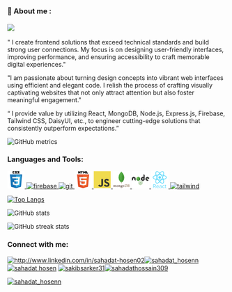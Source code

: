  ### 📢 About me :   
####  
![ ](https://i.postimg.cc/d0qxmRxq/Yellow-And-Blue-Modern-Business-Linked-In-Article-Cover-Image-1.png)

 
" I create frontend solutions that exceed technical standards and build strong user connections. My focus is on designing user-friendly interfaces, improving performance, and ensuring accessibility to craft memorable digital experiences."

"I am passionate about turning design concepts into vibrant web interfaces using efficient and elegant code. I relish the process of crafting visually captivating websites that not only attract attention but also foster meaningful engagement."

“ I provide value by utilizing React, MongoDB, Node.js, Express.js, Firebase, Tailwind CSS, DaisyUI, etc., to engineer cutting-edge solutions that consistently outperform expectations.”


![GitHub metrics](https://metrics.lecoq.io/sakibft) 



<h3 align="left">Languages and Tools:</h3>
<p align="left"> <a href="https://www.w3schools.com/css/" target="_blank" rel="noreferrer"> <img src="https://raw.githubusercontent.com/devicons/devicon/master/icons/css3/css3-original-wordmark.svg" alt="css3" width="40" height="40"/> </a> <a href="https://firebase.google.com/" target="_blank" rel="noreferrer"> <img src="https://www.vectorlogo.zone/logos/firebase/firebase-icon.svg" alt="firebase" width="40" height="40"/> </a> <a href="https://git-scm.com/" target="_blank" rel="noreferrer"> <img src="https://www.vectorlogo.zone/logos/git-scm/git-scm-icon.svg" alt="git" width="40" height="40"/> </a> <a href="https://www.w3.org/html/" target="_blank" rel="noreferrer"> <img src="https://raw.githubusercontent.com/devicons/devicon/master/icons/html5/html5-original-wordmark.svg" alt="html5" width="40" height="40"/> </a> <a href="https://developer.mozilla.org/en-US/docs/Web/JavaScript" target="_blank" rel="noreferrer"> <img src="https://raw.githubusercontent.com/devicons/devicon/master/icons/javascript/javascript-original.svg" alt="javascript" width="40" height="40"/> </a> <a href="https://www.mongodb.com/" target="_blank" rel="noreferrer"> <img src="https://raw.githubusercontent.com/devicons/devicon/master/icons/mongodb/mongodb-original-wordmark.svg" alt="mongodb" width="40" height="40"/> </a> <a href="[https://nodejs.org](https://nodejs.org/)" target="_blank" rel="noreferrer"> <img src="https://raw.githubusercontent.com/devicons/devicon/master/icons/nodejs/nodejs-original-wordmark.svg" alt="nodejs" width="40" height="40"/> </a> <a href="https://reactjs.org/" target="_blank" rel="noreferrer"> <img src="https://raw.githubusercontent.com/devicons/devicon/master/icons/react/react-original-wordmark.svg" alt="react" width="40" height="40"/> </a> <a href="https://tailwindcss.com/" target="_blank" rel="noreferrer"> <img src="https://www.vectorlogo.zone/logos/tailwindcss/tailwindcss-icon.svg" alt="tailwind" width="40" height="40"/> </a> </p>


[![Top Langs](https://github-readme-stats.vercel.app/api/top-langs/?username=sakibft)](https://github.com/anuraghazra/github-readme-stats)

![GitHub stats](https://github-readme-stats.vercel.app/api?username=sakibft&show_icons=true)  

![GitHub streak stats](https://streak-stats.demolab.com/?user=sakibft)  


<h3 align="left">Connect with me:</h3>
<p align="left">
<a href="https://linkedin.com/in/http://www.linkedin.com/in/sahadat-hosen02" target="blank"><img align="center" src="https://raw.githubusercontent.com/rahuldkjain/github-profile-readme-generator/master/src/images/icons/Social/linked-in-alt.svg" alt="http://www.linkedin.com/in/sahadat-hosen02" height="30" width="40" /></a><a href="https://twitter.com/sahadat_hosenn" target="blank"><img align="center" src="https://raw.githubusercontent.com/rahuldkjain/github-profile-readme-generator/master/src/images/icons/Social/twitter.svg" alt="sahadat_hosenn" height="30" width="40" /></a>
<a href="https://fb.com/sahadat hosen" target="blank"><img align="center" src="https://raw.githubusercontent.com/rahuldkjain/github-profile-readme-generator/master/src/images/icons/Social/facebook.svg" alt="sahadat hosen" height="30" width="40" /></a>
<a href="https://instagram.com/sakibsarker31" target="blank"><img align="center" src="https://raw.githubusercontent.com/rahuldkjain/github-profile-readme-generator/master/src/images/icons/Social/instagram.svg" alt="sakibsarker31" height="30" width="40" /></a><a href="https://www.youtube.com/c/sahadathossain309" target="blank"><img align="center" src="https://raw.githubusercontent.com/rahuldkjain/github-profile-readme-generator/master/src/images/icons/Social/youtube.svg" alt="sahadathossain309" height="30" width="40" /></a>
</p>
<p align="left"> <a href="https://twitter.com/sahadat_hosenn" target="blank"><img src="https://img.shields.io/twitter/follow/sahadat_hosenn?logo=twitter&style=for-the-badge" alt="sahadat_hosenn" /></a> </p>







 
